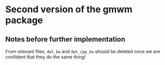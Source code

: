 # Second version of the gmwm package 

## Notes before further implementation 
From relevant files, `dwt_bw` and `dwt_cpp_bw` should be deleted once we are confident that they do the same thing!
